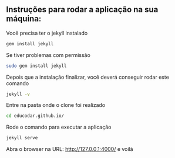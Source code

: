 ## Instruções para rodar a aplicação na sua máquina:

Você precisa ter o jekyll instalado
```sh
gem install jekyll
```

Se tiver problemas com permissão
```sh
sudo gem install jekyll
```

Depois que a instalação finalizar, você deverá conseguir rodar este comando
```sh
jekyll -v
```

Entre na pasta onde o clone foi realizado
```sh
cd educodar.github.io/
```

Rode o comando para executar a aplicação
```sh
jekyll serve
```

Abra o browser na URL: http://127.0.0.1:4000/ e voilá
